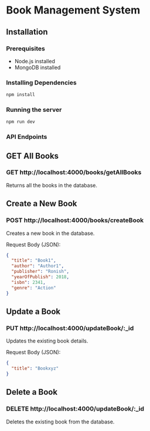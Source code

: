 # Book Management System

## Installation

### Prerequisites
- Node.js installed
- MongoDB installed

### Installing Dependencies
```bash
npm install
```

### Running the server
```bash
npm run dev
```

### API Endpoints

## GET All Books
### GET http://localhost:4000/books/getAllBooks
Returns all the books in the database.

## Create a New Book
### POST http://localhost:4000/books/createBook
Creates a new book in the database.

Request Body (JSON):
```json
{
  "title": "Book1",
  "author": "Author1",
  "publisher": "Ronish",
  "yearOfPublish": 2018,
  "isbn": 2341,
  "genre": "Action"
}
```

## Update a Book
### PUT http://localhost:4000/updateBook/:_id
Updates the existing book details.

Request Body (JSON):
```json
{
  "title": "Bookxyz"
}
```

## Delete a Book
### DELETE http://localhost:4000/updateBook/:_id
Deletes the existing book from the database.
```
